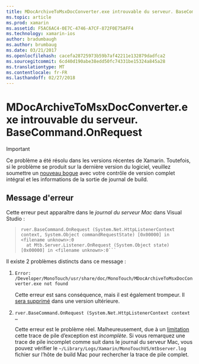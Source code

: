 ```yaml
---
title: MDocArchiveToMsxDocConverter.exe introuvable du serveur. BaseCommand.OnRequest
ms.topic: article
ms.prod: xamarin
ms.assetid: F5AC6AC4-0E7C-4746-A7CF-872F0E75AFF4
ms.technology: xamarin-ios
author: bradumbaugh
ms.author: brumbaug
ms.date: 03/21/2017
ms.openlocfilehash: cacefa28725973b59b7af42211e132879dadfca2
ms.sourcegitcommit: 6cd40d190abe38edd50fc74331be15324a845a28
ms.translationtype: MT
ms.contentlocale: fr-FR
ms.lasthandoff: 02/27/2018
---
```

# <a name="mdocarchivetomsxdocconverterexe-not-found-rverbasecommandonrequest"></a>MDocArchiveToMsxDocConverter.exe introuvable du serveur. BaseCommand.OnRequest

> [!IMPORTANT]
> Ce problème a été résolu dans les versions récentes de Xamarin. Toutefois, si le problème se produit sur la dernière version du logiciel, veuillez soumettre un [nouveau bogue](~/cross-platform/troubleshooting/questions/howto-file-bug.md) avec votre contrôle de version complet intégral et les informations de la sortie de journal de build.


## <a name="error-message"></a>Message d'erreur

Cette erreur peut apparaître dans le *journal du serveur Mac* dans Visual Studio :

> ```Error: /Developer/MonoTouch/usr/share/doc/MonoTouch/MDocArchiveToMsxDocConverter.exe not found
> rver.BaseCommand.OnRequest (System.Net.HttpListenerContext context, System.Object commandRequestState) [0x00000] in <filename unknown>:0
>   at Mtb.Server.Listener.OnRequest (System.Object state) [0x00000] in <filename unknown>:0```

Il existe 2 problèmes distincts dans ce message :

1.  `Error: /Developer/MonoTouch/usr/share/doc/MonoTouch/MDocArchiveToMsxDocConverter.exe not found`

    Cette erreur est sans conséquence, mais il est également trompeur. Il [sera supprimé](https://bugzilla.xamarin.com/show_bug.cgi?id=21667) dans une version ultérieure.

2.  `rver.BaseCommand.OnRequest (System.Net.HttpListenerContext context …`

    Cette erreur est le problème réel. Malheureusement, due à un [limitation](https://bugzilla.xamarin.com/show_bug.cgi?id=22080) cette trace de pile d’exception est *incomplète*. Si vous remarquez une trace de pile incomplet comme suit dans le journal du serveur Mac, vous pouvez vérifier le `~/Library/Logs/Xamarin/MonoTouchVS/mtbserver.log` fichier sur l’hôte de build Mac pour rechercher la trace de pile complet.
